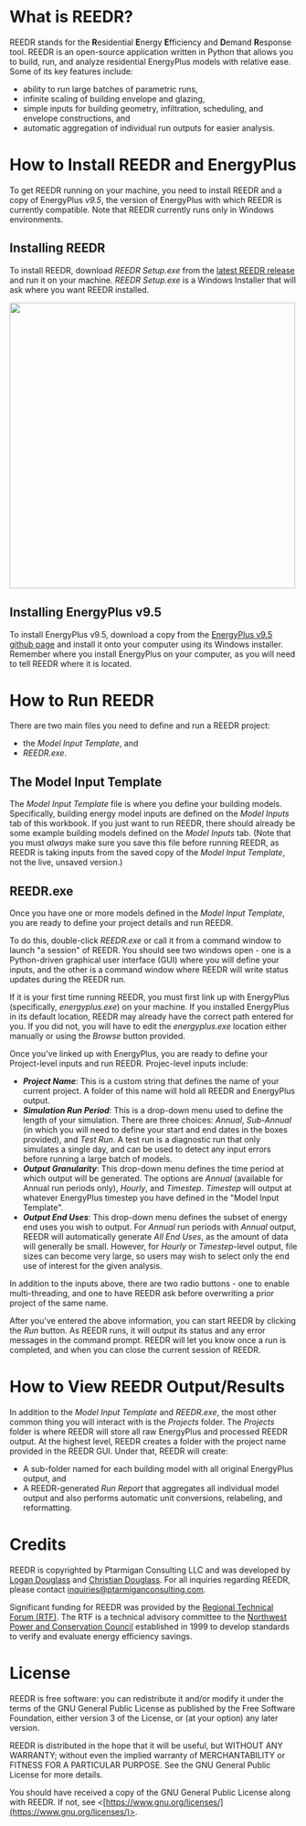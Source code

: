 # What is REEDR?
REEDR stands for the **R**esidential **E**nergy **E**fficiency and **D**emand **R**esponse tool. REEDR is an open-source application written in Python that allows you to build, run, and analyze residential EnergyPlus models with relative ease. Some of its key features include:
- ability to run large batches of parametric runs,
- infinite scaling of building envelope and glazing,
- simple inputs for building geometry, infiltration, scheduling, and envelope constructions, and
- automatic aggregation of individual run outputs for easier analysis.

# How to Install REEDR and EnergyPlus
To get REEDR running on your machine, you need to install REEDR and a copy of EnergyPlus *v9.5*, the version of EnergyPlus with which REEDR is currently compatible. Note that REEDR currently runs only in Windows environments.
## Installing REEDR
To install REEDR, download *REEDR Setup.exe* from the [latest REEDR release](https://github.com/PtarmiganConsulting/REEDR/releases/tag/v1.0.0-beta) and run it on your machine. *REEDR Setup.exe* is a Windows Installer that will ask where you want REEDR installed.

<img src="https://lh6.googleusercontent.com/zSsE6OBXJB2YXLuTA5zsTQKv5mUwu6b8kmUIsSFbPuxr1fWwxWlybNJiq7svEfATm0lJpQ1ways8GtOFtFETdK6slECPMrOtZMARE4VL0bBKK9vWtpiXKyTiGVOX1vIUMw=w1280" width="500" />

## Installing EnergyPlus v9.5
To install EnergyPlus v9.5, download a copy from the [EnergyPlus v9.5 github page](https://github.com/NREL/EnergyPlus/releases/tag/v9.5.0) and install it onto your computer using its Windows installer. Remember where you install EnergyPlus on your computer, as you will need to tell REEDR where it is located.

# How to Run REEDR
There are two main files you need to define and run a REEDR project:
- the *Model Input Template*, and
- *REEDR.exe*.

## The Model Input Template
The *Model Input Template* file is where you define your building models. Specifically, building energy model inputs are defined on the *Model Inputs* tab of this workbook. If you just want to run REEDR, there should already be some example building models defined on the *Model Inputs* tab. (Note that you must *always* make sure you save this file before running REEDR, as REEDR is taking inputs from the saved copy of  the *Model Input Template*, not the live, unsaved version.)

## REEDR.exe
Once you have one or more models defined in the *Model Input Template*, you are ready to define your project details and run REEDR.

To do this, double-click *REEDR.exe* or call it from a command window to launch "a session" of REEDR. You should see two windows open - one is a Python-driven graphical user interface (GUI) where you will define your inputs, and the other is a command window where REEDR will write status updates during the REEDR run.

If it is your first time running REEDR, you must first link up with EnergyPlus (specifically, *energyplus.exe*) on your machine. If you installed EnergyPlus in its default location, REEDR may already have the correct path entered for you. If you did not, you will have to edit the *energyplus.exe* location either manually or using the *Browse* button provided.

Once you've linked up with EnergyPlus, you are ready to define your Project-level inputs and run REEDR. Projec-level inputs include:
- **_Project Name_**: This is a custom string that defines the name of your current project. A folder of this name will hold all REEDR and EnergyPlus output.
- **_Simulation Run Period_**: This is a drop-down menu used to define the length of your simulation. There are three choices: *Annual*, *Sub-Annual* (in which you will need to define your start and end dates in the boxes provided), and *Test Run*. A test run is a diagnostic run that only simulates a single day, and can be used to detect any input errors before running a large batch of models. 
- **_Output Granularity_**: This drop-down menu defines the time period at which output will be generated. The options are *Annual* (available for Annual run periods only), *Hourly*, and *Timestep*. *Timestep* will output at whatever EnergyPlus timestep you have defined in the "Model Input Template".
- **_Output End Uses_**: This drop-down menu defines the subset of energy end uses you wish to output. For *Annual* run periods with *Annual* output, REEDR will automatically generate *All End Uses*, as the amount of data will generally be small. However, for *Hourly* or *Timestep*-level output, file sizes can become very large, so users may wish to select only the end use of interest for the given analysis. 

In addition to the inputs above, there are two radio buttons - one to enable multi-threading, and one to have REEDR ask before overwriting a prior project of the same name.

After you've entered the above information, you can start REEDR by clicking the *Run* button. As REEDR runs, it will output its status and any error messages in the command prompt. REEDR will let you know once a run is completed, and when you can close the current session of REEDR.

# How to View REEDR Output/Results
In addition to the *Model Input Template* and *REEDR.exe*, the most other common thing you will interact with is the *Projects* folder. The *Projects* folder is where REEDR will store all raw EnergyPlus and processed REEDR output. At the highest level, REEDR creates a folder with the project name provided in the REEDR GUI. Under that, REEDR will create:
- A sub-folder named for each building model with all original EnergyPlus output, and
- A REEDR-generated *Run Report* that aggregates all individual model output and also performs automatic unit conversions, relabeling, and reformatting.

# Credits
REEDR is copyrighted by Ptarmigan Consulting LLC and was developed by [Logan Douglass](https://www.linkedin.com/in/logan-douglass/) and [Christian Douglass](https://www.linkedin.com/in/buildingenergyprofessional/). For all inquiries regarding REEDR, please contact inquiries@ptarmiganconsulting.com.

Significant funding for REEDR was provided by the [Regional Technical Forum (RTF)](https://rtf.nwcouncil.org/). The RTF is a technical advisory committee to the [Northwest Power and Conservation Council](https://www.nwcouncil.org/) established in 1999 to develop standards to verify and evaluate energy efficiency savings.

# License
REEDR is free software: you can redistribute it and/or modify it under the terms of the GNU General Public License as published by the Free Software Foundation, either version 3 of the License, or (at your option) any later version.

REEDR is distributed in the hope that it will be useful, but WITHOUT ANY WARRANTY; without even the implied warranty of MERCHANTABILITY or FITNESS FOR A PARTICULAR PURPOSE. See the GNU General Public License for more details.

You should have received a copy of the GNU General Public License along with REEDR. If not, see <[https://www.gnu.org/licenses/](https://www.gnu.org/licenses/)>. 